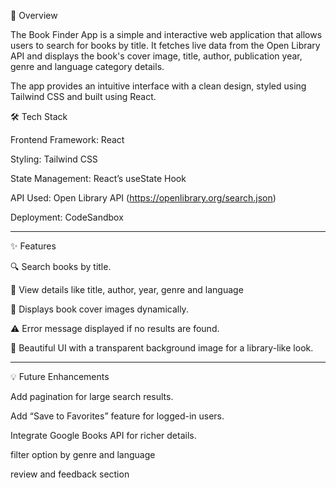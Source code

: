 🧠 Overview

The Book Finder App is a simple and interactive web application that allows users to search for books by title. It fetches live data from the Open Library API and displays the book's cover image, title, author, publication year, genre and language category details.

The app provides an intuitive interface with a clean design, styled using Tailwind CSS and built using React.

🛠️ Tech Stack

Frontend Framework: React

Styling: Tailwind CSS

State Management: React’s useState Hook

API Used: Open Library API (https://openlibrary.org/search.json)

Deployment: CodeSandbox

--------
✨ Features

🔍 Search books by title.

🧾 View details like title, author, year, genre and language

📕 Displays book cover images dynamically.

⚠️ Error message displayed if no results are found.

🎨 Beautiful UI with a transparent background image for a library-like look.

-------

💡 Future Enhancements

Add pagination for large search results.

Add “Save to Favorites” feature for logged-in users.

Integrate Google Books API for richer details.

filter option by genre and language

review and feedback section

